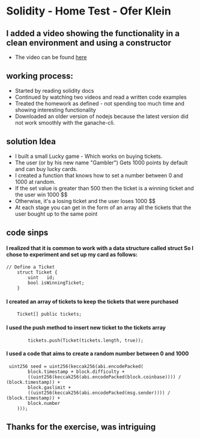 # Solidity - Home Test - Ofer Klein

## I added a video showing the functionality in a clean environment and using a constructor

- The video can be found [here](https://www.youtube.com/watch?v=iOsqLBwPHfQ)

## working process:

- Started by reading solidity docs
- Continued by watching two videos and read a written code examples
- Treated the homework as defined - not spending too much time and showing interesting functionality
- Downloaded an older version of nodejs because the latest version did not work smoothly with the ganache-cli.

## solution Idea

- I built a small Lucky game - Which works on buying tickets.
- The user (or by his new name "Gambler")
  Gets 1000 points by default and can buy lucky cards.
- I created a function that knows how to set a number between 0 and 1000 at random.
- If the set value is greater than 500 then the ticket is a winning ticket and the user win 1000 $$
- Otherwise, it's a losing ticket and the user loses 1000 $$
- At each stage you can get in the form of an array all the tickets that the user bought up to the same point

## code sinps

#### I realized that it is common to work with a data structure called **struct** So I chose to experiment and set up my card as follows:

```
// Define a Ticket
    struct Ticket {
        uint   id;
        bool isWinningTicket;
    }
```

#### I created an array of tickets to keep the tickets that were purchased

```
    Ticket[] public tickets;
```

#### I used the push method to insert new ticket to the tickets array

```
        tickets.push(Ticket(tickets.length, true));
```

#### I used a code that aims to create a random number between 0 and 1000

```
 uint256 seed = uint256(keccak256(abi.encodePacked(
        block.timestamp + block.difficulty +
        ((uint256(keccak256(abi.encodePacked(block.coinbase)))) / (block.timestamp)) +
        block.gaslimit +
        ((uint256(keccak256(abi.encodePacked(msg.sender)))) / (block.timestamp)) +
        block.number
    )));
```

## Thanks for the exercise, was intriguing
